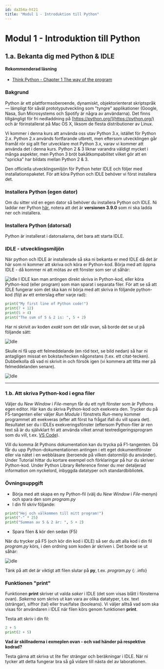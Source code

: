 ```yaml
---
id: da354a-ht21
title: "Modul 1 - Introduktion till Python"
---
```


# Modul 1 - Introduktion till Python

## 1.a. Bekanta dig med Python & IDLE

#### Rekommenderad läsning

- [Think Python - Chapter 1 The way of the program](http://greenteapress.com/thinkpython2/html/thinkpython2002.html)

### Bakgrund

Python är ett plattformsoberoende, dynamiskt, objektorienterat skriptspråk — lämpligt för såväl prototyputveckling som "tyngre" applikationer (Google, Nasa, Sun Microsystems och Spotify är några av användarna). Det finns tillgängligt för fri nedladdning på [https://python.org/](https://python.org/) och är förinstallerat på Mac OS X, liksom de flesta distributioner av Linux.

Vi kommer i denna kurs att använda oss utav Python 3.x, istället för Python 2.x. Python 2.x används fortfarande utbrett, men eftersom utvecklingen går framåt rör sig allt fler utvecklare mot Python 3.x, varav vi kommer att använda det i denna kurs. Python 2 &amp; 3 liknar varandra väldigt mycket i många aspekter, men Python 3 bröt bakåtkompabilitet vilket gör att en "spricka" har bildats mellan Python 2 &amp; 3.

Den officiella utvecklingsmiljön för Python heter IDLE och följer med installationspaketet. För att köra Python och IDLE behöver vi först installera det.

### Installera Python (egen dator)

Om du sitter vid en egen dator så behöver du installera Python och IDLE. Ni laddar ner Python [här](https://www.python.org), notera att det är <b>versionen 3.9.0</b> som ni ska ladda ner och installera.

### Installera Python (datorsal)

Python är installerat i datorsalarna, det bara att starta IDLE.

### IDLE - utvecklingsmiljön

När python och IDLE är installerade så ska ni bekanta er med IDLE då det är här som ni kommer att skriva och köra er Python-kod. Börja med att öppna IDLE - då kommer ni att mötas av ett fönster som ser ut såhär:

![Idle](../images/idle.png)
I IDLE kan man antingen direkt skriva in Python-kod, eller köra Python-kod (eller program) som man sparat i separata filer. För att se så att IDLE fungerar som det ska kan ni börja med att skriva in följande python-kod (föjt av ett enterslag efter varje rad):

```python
print("My first line of Python code!")
print(7 + 12)
print(5 > 4)
print("The sum of 5 & 2 is: ", 5 + 2)
```

Har ni skrivit av koden <i>exakt</i> som det står ovan, så borde det se ut på följande sätt:

![Idle](../images/idle2.png)

Skulle ni få upp ett felmeddelande (en röd text, se bild nedan) så har ni antagligen missat en bokstav/tecken någonstans (t.ex. ett citat-tecken). Dubbelkolla då vad ni skrivit in och försök igen (vi kommera att titta mer på felmeddelanden senare).

![Idle](../images/idle3.png)

---

### 1.b. Att skriva Python-kod i egna filer

Väljer du *New Window* i *File*-menyn får du ett nytt fönster som är Pythons egen editor. Här kan du skriva Python-kod och exekvera den. Trycker du på F5-tangenten eller väljer *Run Module* i fönstrets *Run*-meny kommer programmet att exekveras (efter att först ha frågat ifall du vill spara det). Resultatet ser du i IDLEs exekveringsfönster (eftersom Python-filer är ren text så är du självklart fri att använda vilket annat textredigeringsprogram som du vill, t.ex. [VS Code](https://code.visualstudio.com/)).

Vill du komma åt Pythons dokumentation kan du trycka på F1-tangenten. Då får du upp Python-dokumentationen antingen i ett eget dokumentfönster eller via nätet i en webbläsare (beroende på vilken datormiljö du använder). Under Tutorial hittar du kortare exempel och förklaringar på hur du skriver Python-kod. Under Python Library Reference finner du mer detaljerad information om nyckelord, inbyggda datatyper och standardbibliotek.

### Övningsuppgift

* Börja med att skapa en ny Python-fil (välj du *New Window* i *File*-menyn) och spara den som *program.py*
* I din fil skriv följande:
```python
print("Hej och välkommen till mitt program!")
print("-" * 25)
print("Summan av 5 & 2 är: ", 5 + 2)
```
* Spara filen & kör den sedan (F5)

När du trycker på F5 (och kör din kod i IDLE) så ser du att alla kod i din fil *program.py* körs, i den ordning som koden är skriven i. Det borde se ut såhär:

![idle](../images/idle4.png)

Tänk på att det är viktigt att filen slutar på **py**, t.ex. *program.py*
{: .info}


### Funktionen "print"

Funktionen **print** skriver ut valda *saker* i IDLE (det som visas blått i fönsterna ovan). *Sakerna* som skrivs ut kan vara av olika datatyper, t.ex. text (strängar), siffror (tal) eller true/false (booleans). Vi väljer alltså vad som ska visas för användaren i IDLE när filen körs genom funktionen **print**.

Testa att skriv i din fil:

```python
2 + 5
print(2 + 5)
```

**Vad är skillnaderna i exmeplen ovan - och vad händer på respektive kodrad?**

Testa gärna att skriva ut lite fler strängar och beräkningar i IDLE. När ni tycker att detta fungerar bra så gå vidare till nästa del av laborationen.

